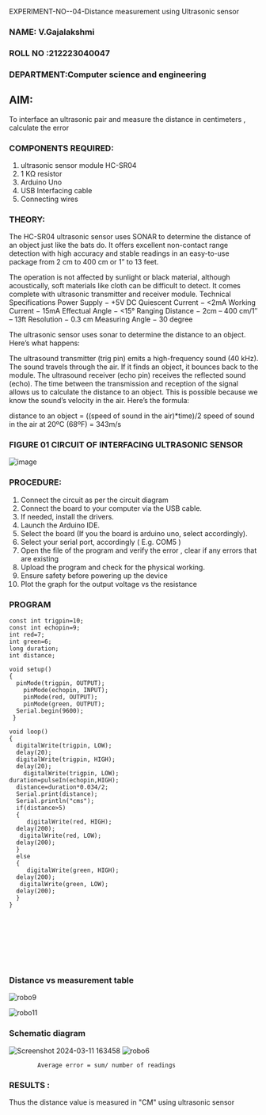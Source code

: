 EXPERIMENT-NO--04-Distance measurement using Ultrasonic sensor
###  NAME: V.Gajalakshmi
###  ROLL NO :212223040047
###  DEPARTMENT:Computer science and engineering
## AIM: 
To interface an ultrasonic pair and measure the distance in centimeters , calculate the error
 
### COMPONENTS REQUIRED:
1.	ultrasonic sensor module HC-SR04
2.	1 KΩ resistor 
3.	Arduino Uno 
4.	USB Interfacing cable 
5.	Connecting wires 


### THEORY: 
The HC-SR04 ultrasonic sensor uses SONAR to determine the distance of an object just like the bats do. It offers excellent non-contact range detection with high accuracy and stable readings in an easy-to-use package from 2 cm to 400 cm or 1” to 13 feet.

The operation is not affected by sunlight or black material, although acoustically, soft materials like cloth can be difficult to detect. It comes complete with ultrasonic transmitter and receiver module.
Technical Specifications
Power Supply − +5V DC
Quiescent Current − <2mA
Working Current − 15mA
Effectual Angle − <15°
Ranging Distance − 2cm – 400 cm/1″ – 13ft
Resolution − 0.3 cm
Measuring Angle − 30 degree

The ultrasonic sensor uses sonar to determine the distance to an object. Here’s what happens:

The ultrasound transmitter (trig pin) emits a high-frequency sound (40 kHz).
The sound travels through the air. If it finds an object, it bounces back to the module.
The ultrasound receiver (echo pin) receives the reflected sound (echo).
The time between the transmission and reception of the signal allows us to calculate the distance to an object. This is possible because we know the sound’s velocity in the air. Here’s the formula:

distance to an object = ((speed of sound in the air)*time)/2
speed of sound in the air at 20ºC (68ºF) = 343m/s

### FIGURE 01 CIRCUIT OF INTERFACING ULTRASONIC SENSOR 


![image](https://user-images.githubusercontent.com/36288975/166430594-5adb4ca9-5a42-4781-a7e6-7236b3766a85.png)



### PROCEDURE:
1.	Connect the circuit as per the circuit diagram 
2.	Connect the board to your computer via the USB cable.
3.	If needed, install the drivers.
4.	Launch the Arduino IDE.
5.	Select the board (If you the board is arduino uno, select accordingly).
6.	Select your serial port, accordingly ( E.g. COM5 )
7.	Open the file of the program  and verify the error , clear if any errors that are existing 
8.	Upload the program and check for the physical working. 
9.	Ensure safety before powering up the device 
10.	Plot the graph for the output voltage vs the resistance 


### PROGRAM 
```
const int trigpin=10;
const int echopin=9;
int red=7;
int green=6;
long duration;
int distance;

void setup()
{
  pinMode(trigpin, OUTPUT);
    pinMode(echopin, INPUT);
    pinMode(red, OUTPUT);
    pinMode(green, OUTPUT);
  Serial.begin(9600);
 }

void loop()
{
  digitalWrite(trigpin, LOW);
  delay(20); 
  digitalWrite(trigpin, HIGH);
  delay(20);
    digitalWrite(trigpin, LOW);
duration=pulseIn(echopin,HIGH);
  distance=duration*0.034/2;
  Serial.print(distance);
  Serial.println("cms");
  if(distance>5)
  {
     digitalWrite(red, HIGH);
  delay(200); 
   digitalWrite(red, LOW);
  delay(200);
  }
  else
  {
     digitalWrite(green, HIGH);
  delay(200); 
   digitalWrite(green, LOW);
  delay(200); 
  }
}









```


### Distance vs measurement table 

			
![robo9](https://github.com/Gajalakshmivelmurugan/Experiment--04-Interfacing-digital-output-with-arduino-ultrasonic-sensor/assets/144871940/dabe4a6d-71c2-4f37-9f12-c56110605f74)

![robo11](https://github.com/Gajalakshmivelmurugan/Experiment--04-Interfacing-digital-output-with-arduino-ultrasonic-sensor/assets/144871940/437ca9a3-9006-432a-909d-17f42612e5b5)

 ### Schematic diagram

  ![Screenshot 2024-03-11 163458](https://github.com/Gajalakshmivelmurugan/Experiment--04-Interfacing-digital-output-with-arduino-ultrasonic-sensor/assets/144871940/d321cc3a-b31f-408b-ba1f-10d3b867fb27)
![robo6](https://github.com/Gajalakshmivelmurugan/Experiment--04-Interfacing-digital-output-with-arduino-ultrasonic-sensor/assets/144871940/68c32cb3-8b10-4031-af94-e87bd912c489)



			
			
			
			
			
			Average error = sum/ number of readings 
 








### RESULTS :

Thus the distance value is measured in "CM" using ultrasonic sensor


 

